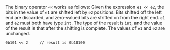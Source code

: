 The binary operator `<<` works as follows: Given the expression `e1 << e2`, the bits in the value of `e1` are shifted left by `e2` 
positions. Bits shifted off the left end are discarded, and zero-valued bits are shifted on from the right end. `e1` and `e2` must 
both have type `int`. The type of the result is `int`, and the value of the result is that after the shifting is complete. The values 
of `e1` and `e2` are unchanged.

```Hack
0b101 << 2     // result is 0b10100
```
